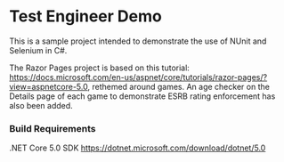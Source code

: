 # Test Engineer Demo

This is a sample project intended to demonstrate the use of NUnit and Selenium in C#. 

The Razor Pages project is based on this tutorial: https://docs.microsoft.com/en-us/aspnet/core/tutorials/razor-pages/?view=aspnetcore-5.0, rethemed around games.
An age checker on the Details page of each game to demonstrate ESRB rating enforcement has also been added.

### Build Requirements
.NET Core 5.0 SDK https://dotnet.microsoft.com/download/dotnet/5.0

